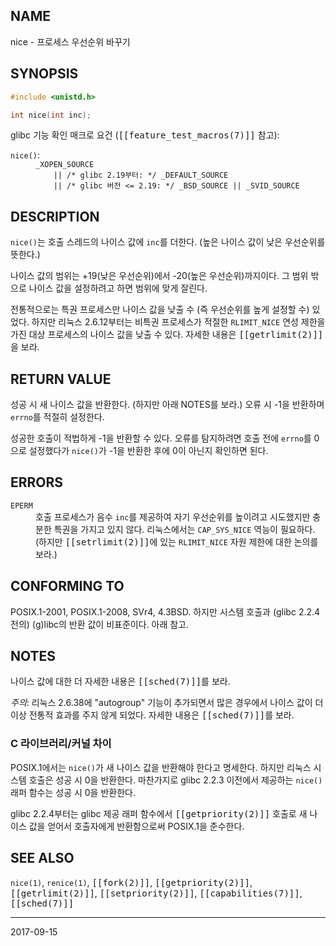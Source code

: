 ## NAME

nice - 프로세스 우선순위 바꾸기

## SYNOPSIS

```c
#include <unistd.h>

int nice(int inc);
```

glibc 기능 확인 매크로 요건 (<tt>[[feature_test_macros(7)]]</tt> 참고):

<dl>
<dt><code>nice()</code>:</dt>
<dd>
<code>_XOPEN_SOURCE</code><br>
<code>    || /* glibc 2.19부터: */ _DEFAULT_SOURCE</code><br>
<code>    || /* glibc 버전 <= 2.19: */ _BSD_SOURCE || _SVID_SOURCE</code>
</dd>
</dl>

## DESCRIPTION

`nice()`는 호출 스레드의 나이스 값에 `inc`를 더한다. (높은 나이스 값이 낮은 우선순위를 뜻한다.)

나이스 값의 범위는 +19(낮은 우선순위)에서 -20(높은 우선순위)까지이다. 그 범위 밖으로 나이스 값을 설정하려고 하면 범위에 맞게 잘린다.

전통적으로는 특권 프로세스만 나이스 값을 낮출 수 (즉 우선순위를 높게 설정할 수) 있었다. 하지만 리눅스 2.6.12부터는 비특권 프로세스가 적절한 `RLIMIT_NICE` 연성 제한을 가진 대상 프로세스의 나이스 값을 낮출 수 있다. 자세한 내용은 <tt>[[getrlimit(2)]]</tt>을 보라.

## RETURN VALUE

성공 시 새 나이스 값을 반환한다. (하지만 아래 NOTES를 보라.) 오류 시 -1을 반환하며 `errno`를 적절히 설정한다.

성공한 호출이 적법하게 -1을 반환할 수 있다. 오류를 탐지하려면 호출 전에 `errno`를 0으로 설정했다가 `nice()`가 -1을 반환한 후에 0이 아닌지 확인하면 된다.

## ERRORS

<dl>
<dt><code>EPERM</code></dt>
<dd> 호출 프로세스가 음수 <code>inc</code>를 제공하여 자기 우선순위를 높이려고 시도했지만 충분한 특권을 가지고 있지 않다. 리눅스에서는 <code>CAP_SYS_NICE</code> 역능이 필요하다. (하지만 <tt>[[setrlimit(2)]]</tt>에 있는 <code>RLIMIT_NICE</code> 자원 제한에 대한 논의를 보라.)</dd>
</dl>

## CONFORMING TO

POSIX.1-2001, POSIX.1-2008, SVr4, 4.3BSD. 하지만 시스템 호출과 (glibc 2.2.4 전의) (g)libc의 반환 값이 비표준이다. 아래 참고.

## NOTES

나이스 값에 대한 더 자세한 내용은 <tt>[[sched(7)]]</tt>를 보라.

*주의*: 리눅스 2.6.38에 "autogroup" 기능이 추가되면서 많은 경우에서 나이스 값이 더 이상 전통적 효과를 주지 않게 되었다. 자세한 내용은 <tt>[[sched(7)]]</tt>를 보라.

### C 라이브러리/커널 차이

POSIX.1에서는 `nice()`가 새 나이스 값을 반환해야 한다고 명세한다. 하지만 리눅스 시스템 호출은 성공 시 0을 반환한다. 마찬가지로 glibc 2.2.3 이전에서 제공하는 `nice()` 래퍼 함수는 성공 시 0을 반환한다.

glibc 2.2.4부터는 glibc 제공 래퍼 함수에서 <tt>[[getpriority(2)]]</tt> 호출로 새 나이스 값을 얻어서 호출자에게 반환함으로써 POSIX.1을 준수한다.

## SEE ALSO

`nice(1)`, `renice(1)`, <tt>[[fork(2)]]</tt>, <tt>[[getpriority(2)]]</tt>, <tt>[[getrlimit(2)]]</tt>, <tt>[[setpriority(2)]]</tt>, <tt>[[capabilities(7)]]</tt>, <tt>[[sched(7)]]</tt>

----

2017-09-15
